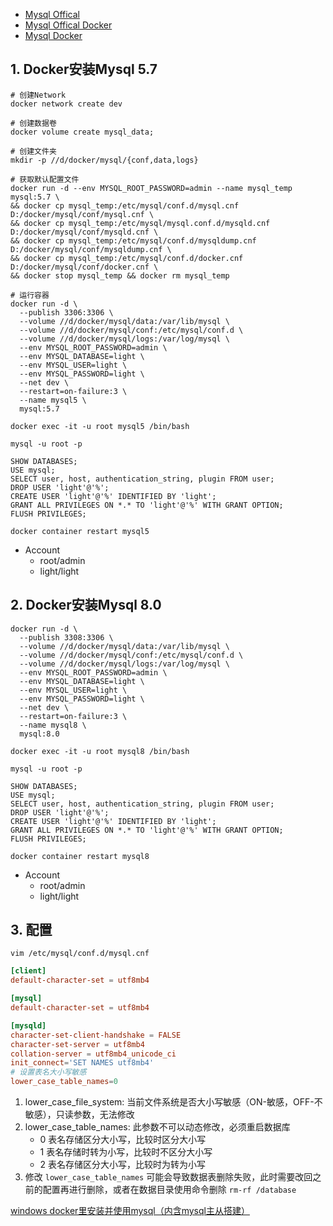 - [Mysql Offical](https://www.mysql.com/)
- [Mysql Offical Docker](https://dev.mysql.com/doc/refman/8.0/en/docker-mysql-getting-started.html)
- [Mysql Docker](https://hub.docker.com/_/mysql)

## 1. Docker安装Mysql 5.7
```shell
# 创建Network
docker network create dev

# 创建数据卷
docker volume create mysql_data;

# 创建文件夹
mkdir -p //d/docker/mysql/{conf,data,logs}

# 获取默认配置文件
docker run -d --env MYSQL_ROOT_PASSWORD=admin --name mysql_temp mysql:5.7 \
&& docker cp mysql_temp:/etc/mysql/conf.d/mysql.cnf  D:/docker/mysql/conf/mysql.cnf \
&& docker cp mysql_temp:/etc/mysql/mysql.conf.d/mysqld.cnf  D:/docker/mysql/conf/mysqld.cnf \
&& docker cp mysql_temp:/etc/mysql/conf.d/mysqldump.cnf D:/docker/mysql/conf/mysqldump.cnf \
&& docker cp mysql_temp:/etc/mysql/conf.d/docker.cnf D:/docker/mysql/conf/docker.cnf \
&& docker stop mysql_temp && docker rm mysql_temp

# 运行容器
docker run -d \
  --publish 3306:3306 \
  --volume //d/docker/mysql/data:/var/lib/mysql \
  --volume //d/docker/mysql/conf:/etc/mysql/conf.d \
  --volume //d/docker/mysql/logs:/var/log/mysql \
  --env MYSQL_ROOT_PASSWORD=admin \
  --env MYSQL_DATABASE=light \
  --env MYSQL_USER=light \
  --env MYSQL_PASSWORD=light \
  --net dev \
  --restart=on-failure:3 \
  --name mysql5 \
  mysql:5.7

docker exec -it -u root mysql5 /bin/bash

mysql -u root -p

SHOW DATABASES;
USE mysql;
SELECT user, host, authentication_string, plugin FROM user;
DROP USER 'light'@'%';
CREATE USER 'light'@'%' IDENTIFIED BY 'light';
GRANT ALL PRIVILEGES ON *.* TO 'light'@'%' WITH GRANT OPTION;
FLUSH PRIVILEGES;

docker container restart mysql5
```

- Account
  - root/admin
  - light/light

## 2. Docker安装Mysql 8.0
```shell
docker run -d \
  --publish 3308:3306 \
  --volume //d/docker/mysql/data:/var/lib/mysql \
  --volume //d/docker/mysql/conf:/etc/mysql/conf.d \
  --volume //d/docker/mysql/logs:/var/log/mysql \
  --env MYSQL_ROOT_PASSWORD=admin \
  --env MYSQL_DATABASE=light \
  --env MYSQL_USER=light \
  --env MYSQL_PASSWORD=light \
  --net dev \
  --restart=on-failure:3 \
  --name mysql8 \
  mysql:8.0

docker exec -it -u root mysql8 /bin/bash

mysql -u root -p

SHOW DATABASES;
USE mysql;
SELECT user, host, authentication_string, plugin FROM user;
DROP USER 'light'@'%';
CREATE USER 'light'@'%' IDENTIFIED BY 'light';
GRANT ALL PRIVILEGES ON *.* TO 'light'@'%' WITH GRANT OPTION;
FLUSH PRIVILEGES;

docker container restart mysql8
```

- Account
  - root/admin
  - light/light

## 3. 配置
```shell
vim /etc/mysql/conf.d/mysql.cnf
```

```conf
[client]
default-character-set = utf8mb4

[mysql]
default-character-set = utf8mb4

[mysqld]
character-set-client-handshake = FALSE
character-set-server = utf8mb4
collation-server = utf8mb4_unicode_ci
init_connect='SET NAMES utf8mb4'
# 设置表名大小写敏感
lower_case_table_names=0
```

1. lower_case_file_system: 当前文件系统是否大小写敏感（ON-敏感，OFF-不敏感），只读参数，无法修改
2. lower_case_table_names: 此参数不可以动态修改，必须重启数据库
   - 0 表名存储区分大小写，比较时区分大小写
   - 1 表名存储时转为小写，比较时不区分大小写
   - 2 表名存储区分大小写，比较时为转为小写
3. 修改 `lower_case_table_names` 可能会导致数据表删除失败，此时需要改回之前的配置再进行删除，或者在数据目录使用命令删除 `rm-rf /database`

[windows docker里安装并使用mysql（内含mysql主从搭建）](https://blog.csdn.net/u012643122/article/details/125899829)